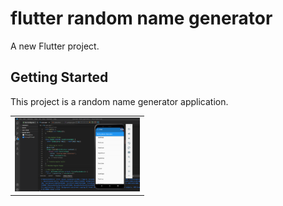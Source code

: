 # flutter random name generator

A new Flutter project.

## Getting Started

This project is a random name generator application.

<table sytle="border: 0px;">
<tr>
<td><img width="200px" src="Screenshot 2022-03-03 115335.png" /></td>
</tr>
</table>
